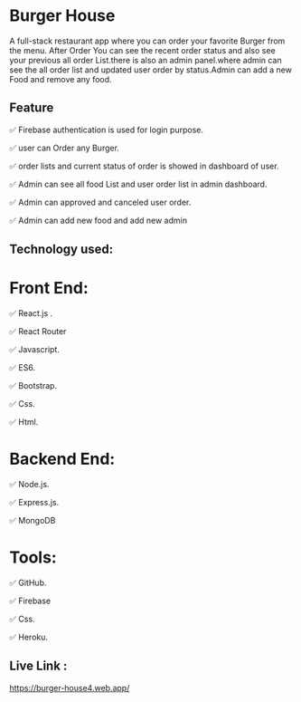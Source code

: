 # Burger House

A full-stack restaurant app where you can order your favorite Burger from the menu. After Order You can see the recent order status and also see your previous all order List.there is also an admin panel.where admin can see the all order list and updated user order by status.Admin can add a new Food and remove any food.

## Feature

✅ Firebase authentication is used for login purpose.

✅ user can Order any Burger.

✅ order lists and current status of order is showed in dashboard of user.

✅ Admin can see all food List  and user order list in admin dashboard.

✅ Admin can approved and canceled user order.

✅ Admin can add new food and add new admin

## Technology used:

# Front End:

✅ React.js .

✅ React Router

✅ Javascript.

✅ ES6.

✅ Bootstrap.

✅ Css.

✅ Html.

# Backend End:

✅ Node.js.

✅ Express.js.

✅ MongoDB

# Tools:

✅ GitHub.

✅ Firebase

✅ Css.

✅ Heroku.

## Live Link :

https://burger-house4.web.app/